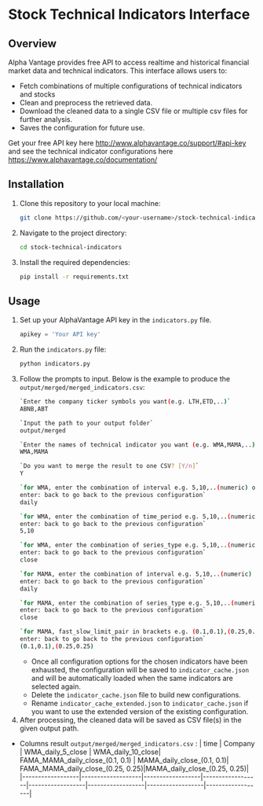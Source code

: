 # Stock Technical Indicators Interface

## Overview
Alpha Vantage provides free API to access realtime and historical financial market data and technical indicators. This interface allows users to:
- Fetch combinations of multiple configurations of technical indicators and stocks
- Clean and preprocess the retrieved data.
- Download the cleaned data to a single CSV file or multiple csv files for further analysis.
- Saves the configuration for future use.
  
Get your free API key here http://www.alphavantage.co/support/#api-key and see the technical indicator configurations here https://www.alphavantage.co/documentation/

## Installation
1. Clone this repository to your local machine:
   ```bash
   git clone https://github.com/<your-username>/stock-technical-indicators
   ```

2. Navigate to the project directory:
   ```bash
   cd stock-technical-indicators
   ```

3. Install the required dependencies:
   ```bash
   pip install -r requirements.txt
   ```

## Usage
1. Set up your AlphaVantage API key in the `indicators.py` file.
   ```python
   apikey = 'Your API key'
   ```
2. Run the `indicators.py` file:
   ```bash
   python indicators.py
   ```
3. Follow the prompts to input. Below is the example to produce the `output/merged/merged_indicators.csv`: 
     ```bash
   `Enter the company ticker symbols you want(e.g. LTH,ETD,..)`
   ABNB,ABT
   ```
     ```bash
   `Input the path to your output folder`
   output/merged
   ```
    ```bash
   `Enter the names of technical indicator you want (e.g. WMA,MAMA,..)`
   WMA,MAMA
   ```
    ```bash
   `Do you want to merge the result to one CSV? [Y/n]`
   Y
   ```
    ```bash
   `for WMA, enter the combination of interval e.g. 5,10,..(numeric) or 60min,daily,..(words)
   enter: back to go back to the previous configuration`
   daily
   ```
    ```bash
   `for WMA, enter the combination of time_period e.g. 5,10,..(numeric) or 60min,daily,..(words)
   enter: back to go back to the previous configuration`
   5,10
   ```
    ```bash
   `for WMA, enter the combination of series_type e.g. 5,10,..(numeric) or 60min,daily,..(words)
   enter: back to go back to the previous configuration`
   close
   ```
    ```bash
   `for MAMA, enter the combination of interval e.g. 5,10,..(numeric) or 60min,daily,..(words)
   enter: back to go back to the previous configuration`
   daily
   ```
    ```bash
   `for MAMA, enter the combination of series_type e.g. 5,10,..(numeric) or 60min,daily,..(words)
   enter: back to go back to the previous configuration`
   close
   ```
    ```bash
   `for MAMA, fast_slow_limit_pair in brackets e.g. (0.1,0.1),(0.25,0.25),..
   enter: back to go back to the previous configuration`
   (0.1,0.1),(0.25,0.25)
   ```
    - Once all configuration options for the chosen indicators have been exhausted, the configuration will be saved to `indicator_cache.json` and will be automatically loaded when the same indicators are selected again.
    - Delete the `indicator_cache.json` file to build new configurations.
    - Rename `indicator_cache_extended.json` to `indicator_cache.json` if you want to use the extended version of the existing configuration.
5. After processing, the cleaned data will be saved as CSV file(s) in the given output path.
  - Columns result `output/merged/merged_indicators.csv` :
    | time       | Company  | WMA_daily_5_close | WMA_daily_10_close| FAMA_MAMA_daily_close_(0.1, 0.1) | MAMA_daily_close_(0.1, 0.1)| FAMA_MAMA_daily_close_(0.25, 0.25)|MAMA_daily_close_(0.25, 0.25)|
    |------------------|-------------------|------------------|------------------|------------------|------------------|------------------|------------------|
